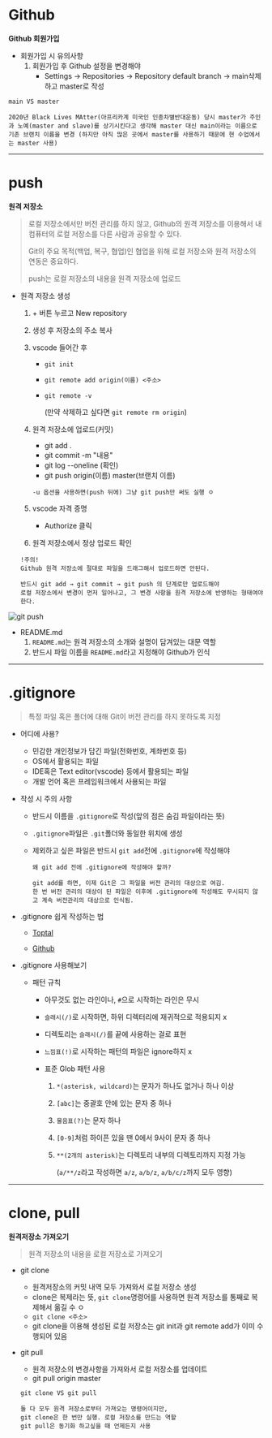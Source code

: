 # Github

**Github 회원가입**

- 회원가입 시 유의사항
  1. 회원가입 후 Github 설정을 변경해야
     - Settings  → Repositories → Repository default branch → main삭제하고 master로 작성

```
main VS master

2020년 Black Lives MAtter(아프리카계 미국인 인종차별반대운동) 당시 master가 주인과 노예(master and slave)를 상기시킨다고 생각해 master 대신 main이라는 이름으로 기존 브랜치 이름을 변경 (하지만 아직 많은 곳에서 master를 사용하기 때문에 현 수업에서는 master 사용)
```

---

# push

**원격 저장소**

> 로컬 저장소에서만 버전 관리를 하지 않고, Github의 원격 저장소를 이용해서 내 컴퓨터의 로컬 저장소를 다른 사람과 공유할 수 있다.
>
> Git의 주요 목적(백업, 복구, 협업)인 협업을 위해 로컬 저장소와 원격 저장소의 연동은 중요하다.
>
> push는 로컬 저장소의 내용을 원격 저장소에 업로드



- 원격 저장소 생성

  1.  \+ 버튼 누르고 New repository

  2. 생성 후 저장소의 주소 복사

  3. vscode 들어간 후

     - `git init`

     - `git remote add origin(이름) <주소>`

     - `git remote -v`

       (만약 삭제하고 싶다면 `git remote rm origin`)

  4. 원격 저장소에 업로드(커밋)

     - git add .
     - git commit -m "내용"
     - git log --oneline (확인)
     - git push origin(이름) master(브랜치 이름)

     `-u 옵션을 사용하면(push 뒤에) 그냥 git push만 써도 실행 ㅇ`

  5. vscode 자격 증명

     - Authorize 클릭

  6. 원격 저장소에서 정상 업로드 확인

  ```
  !주의!
  Github 원격 저장소에 절대로 파일을 드래그해서 업로드하면 안된다.
  
  반드시 git add → git commit → git push 의 단계로만 업로드해야
  로컬 저장소에서 변경이 먼저 일어나고, 그 변경 사항을 원격 저장소에 반영하는 형태여야 한다.
  ```

  

![git push](https://hphk.notion.site/image/https%3A%2F%2Fs3-us-west-2.amazonaws.com%2Fsecure.notion-static.com%2F357df618-2ddf-4f18-b96c-c1b0787a1a45%2FUntitled.png?table=block&id=03914929-4534-4612-82e0-ed32d45b3e25&spaceId=daa2d103-3ecd-4519-8c30-4f55e74c7ef4&width=2000&userId=&cache=v2)



- README.md
  1. `README.md`는 원격 저장소의 소개와 설명이 담겨있는 대문 역할
  2. 반드시 파일 이름을 `README.md`라고 지정해야 Github가 인식

---

# .gitignore

> 특정 파일 혹은 폴더에 대해 Git이 버전 관리를 하지 못하도록 지정



- 어디에 사용?

  - 민감한 개인정보가 담긴 파일(전화번호, 계좌번호 등)
  - OS에서 활용되는 파일
  - IDE혹은 Text editor(vscode) 등에서 활용되는 파일
  - 개발 언어 혹은 프레임워크에서 사용되는 파일

  

- 작성 시 주의 사항

  - 반드시 이름을 `.gitignore`로 작성(앞의 점은 숨김 파일이라는 뜻)

  - `.gitignore`파일은 `.git`폴더와 동일한 위치에 생성

  - 제외하고 싶은 파일은 반드시 `git add`전에 `.gitignore`에 작성해야

    ```
    왜 git add 전에 .gitignore에 작성해야 할까?
    
    git add를 하면, 이제 Git은 그 파일을 버전 관리의 대상으로 여김.
    한 번 버전 관리의 대상이 된 파일은 이후에 .gitignore에 작성해도 무시되지 않고 계속 버전관리의 대상으로 인식됨.
    ```

     

- .gitignore 쉽게 작성하는 법

  - [Toptal](https://gitignore.io/)

  - [Github](https://github.com/github/gitignore)

     

- .gitignore 사용해보기

  - 패턴 규칙

    - 아무것도 없는 라인이나, `#`으로 시작하는 라인은 무시

    - `슬래시(/)`로 시작하면, 하위 디렉터리에 재귀적으로 적용되지 x

    - 디렉토리는 `슬래시(/)`를 끝에 사용하는 걸로 표현

    - `느낌표(!)`로 시작하는 패턴의 파일은 ignore하지 x

    - 표준 Glob 패턴 사용

      1. `*(asterisk, wildcard)`는 문자가 하나도 없거나 하나 이상

      2. `[abc]`는 중괄호 안에 있는 문자 중 하나

      3. `물음표(?)`는 문자 하나

      4. `[0-9]`처럼 하이픈 있을 땐 0에서 9사이 문자 중 하나

      5. `**(2개의 asterisk)`는 디렉토리 내부의 디렉토리까지 지정 가능

         (`a/**/z`라고 작성하면 `a/z`, `a/b/z`, `a/b/c/z`까지 모두 영향)

---

# clone, pull

**원격저장소 가져오기**

> 원격 저장소의 내용을 로컬 저장소로 가져오기



- git clone

  - 원격저장소의 커밋 내역 모두 가져와서 로컬 저장소 생성
  - clone은 복제라는 뜻, `git clone`명령어를 사용하면 원격 저장소를 통째로 복제해서 옮길 수 ㅇ
  - `git clone <주소>`
  - git clone을 이용해 생성된 로컬 저장소는 git init과 git remote add가 이미 수행되어 있음

- git pull

  - 원격 저장소의 변경사항을 가져와서 로컬 저장소를 업데이트
  - git pull origin master

  ```
  git clone VS git pull
  
  둘 다 모두 원격 저장소로부터 가져오는 명령어이지만,
  git clone은 한 번만 실행. 로컬 저장소를 만드는 역할
  git pull은 동기화 하고싶을 때 언제든지 사용
  ```

  

